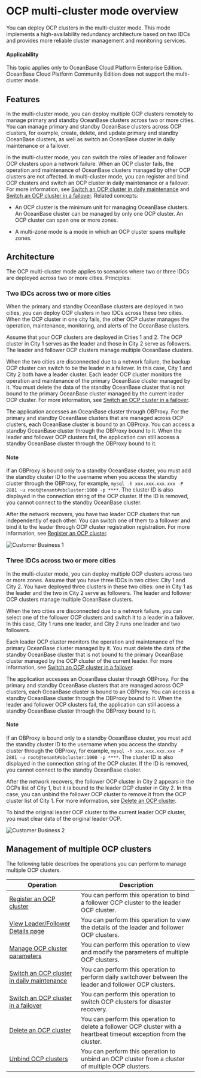 # OCP multi-cluster mode overview

You can deploy OCP clusters in the multi-cluster mode. This mode implements a high-availability redundancy architecture based on two IDCs and provides more reliable cluster management and monitoring services.

<main id="notice" type='notice'>
<h4>Applicability</h4>
<p>This topic applies only to OceanBase Cloud Platform Enterprise Edition. OceanBase Cloud Platform Community Edition does not support the multi-cluster mode. </p>
</main>

## Features

In the multi-cluster mode, you can deploy multiple OCP clusters remotely to manage primary and standby OceanBase clusters across two or more cities. You can manage primary and standby OceanBase clusters across OCP clusters, for example, create, delete, and update primary and standby OceanBase clusters, as well as switch an OceanBase cluster in daily maintenance or a failover.

In the multi-cluster mode, you can switch the roles of leader and follower OCP clusters upon a network failure. When an OCP cluster fails, the operation and maintenance of OceanBase clusters managed by other OCP clusters are not affected. In multi-cluster mode, you can register and bind OCP clusters and switch an OCP cluster in daily maintenance or a failover. For more information, see [Switch an OCP cluster in daily maintenance](500.switch-an-ocp-cluster-in-daily-maintenance.md) and [Switch an OCP cluster in a failover](600.switch-an-ocp-cluster-in-a-failover.md). Related concepts:

* An OCP cluster is the minimum unit for managing OceanBase clusters. An OceanBase cluster can be managed by only one OCP cluster. An OCP cluster can span one or more zones.

* A multi-zone mode is a mode in which an OCP cluster spans multiple zones.

## Architecture

The OCP multi-cluster mode applies to scenarios where two or three IDCs are deployed across two or more cities. Principles:

### Two IDCs across two or more cities

When the primary and standby OceanBase clusters are deployed in two cities, you can deploy OCP clusters in two IDCs across these two cities. When the OCP cluster in one city fails, the other OCP cluster manages the operation, maintenance, monitoring, and alerts of the OceanBase clusters.

Assume that your OCP clusters are deployed in Cities 1 and 2. The OCP cluster in City 1 serves as the leader and those in City 2 serve as followers. The leader and follower OCP clusters manage multiple OceanBase clusters.

When the two cities are disconnected due to a network failure, the backup OCP cluster can switch to be the leader in a failover. In this case, City 1 and City 2 both have a leader cluster. Each leader OCP cluster monitors the operation and maintenance of the primary OceanBase cluster managed by it. You must delete the data of the standby OceanBase cluster that is not bound to the primary OceanBase cluster managed by the current leader OCP cluster. For more information, see [Switch an OCP cluster in a failover](600.switch-an-ocp-cluster-in-a-failover.md).

The application accesses an OceanBase cluster through OBProxy. For the primary and standby OceanBase clusters that are managed across OCP clusters, each OceanBase cluster is bound to an OBProxy. You can access a standby OceanBase cluster through the OBProxy bound to it. When the leader and follower OCP clusters fail, the application can still access a standby OceanBase cluster through the OBProxy bound to it.

  <main id="notice" type='explain'>
    <h4>Note</h4>
    <p>If an OBProxy is bound only to a standby OceanBase cluster, you must add the standby cluster ID to the username when you access the standby cluster through the OBProxy, for example, <code>mysql -h xxx.xxx.xxx.xxx -P 2881 -u root@tenant#obcluster:1000 -p ****</code>. The cluster ID is also displayed in the connection string of the OCP cluster. If the ID is removed, you cannot connect to the standby OceanBase cluster.</p>
  </main>

After the network recovers, you have two leader OCP clusters that run independently of each other. You can switch one of them to a follower and bind it to the leader through OCP cluster registration registration. For more information, see [Register an OCP cluster](200.register-an-ocp-cluster.md).

![Customer Business 1](https://help-static-aliyun-doc.aliyuncs.com/assets/img/en-US/7104805461/p403679.png)

### Three IDCs across two or more cities

In the multi-cluster mode, you can deploy multiple OCP clusters across two or more zones. Assume that you have three IDCs in two cities: City 1 and City 2. You have deployed three clusters in these two cities: one in City 1 as the leader and the two in City 2 serve as followers. The leader and follower OCP clusters manage multiple OceanBase clusters.

When the two cities are disconnected due to a network failure, you can select one of the follower OCP clusters and switch it to a leader in a failover. In this case, City 1 runs one leader, and City 2 runs one leader and two followers.

Each leader OCP cluster monitors the operation and maintenance of the primary OceanBase cluster managed by it. You must delete the data of the standby OceanBase cluster that is not bound to the primary OceanBase cluster managed by the OCP cluster of the current leader. For more information, see [Switch an OCP cluster in a failover](600.switch-an-ocp-cluster-in-a-failover.md).

The application accesses an OceanBase cluster through OBProxy. For the primary and standby OceanBase clusters that are managed across OCP clusters, each OceanBase cluster is bound to an OBProxy. You can access a standby OceanBase cluster through the OBProxy bound to it. When the leader and follower OCP clusters fail, the application can still access a standby OceanBase cluster through the OBProxy bound to it.

  <main id="notice" type='explain'>
    <h4>Note</h4>
    <p>If an OBProxy is bound only to a standby OceanBase cluster, you must add the standby cluster ID to the username when you access the standby cluster through the OBProxy, for example, <code>mysql -h xxx.xxx.xxx.xxx -P 2881 -u root@tenant#obcluster:1000 -p ****</code>. The cluster ID is also displayed in the connection string of the OCP cluster. If the ID is removed, you cannot connect to the standby OceanBase cluster.</p>
  </main>

After the network recovers, the follower OCP cluster in City 2 appears in the OCPs list of City 1, but it is bound to the leader OCP cluster in City 2. In this case, you can unbind the follower OCP cluster to remove it from the OCP cluster list of City 1. For more information, see [Delete an OCP cluster](700.delete-an-ocp-cluster.md).

To bind the original leader OCP cluster to the current leader OCP cluster, you must clear data of the original leader OCP.

![Customer Business 2](https://help-static-aliyun-doc.aliyuncs.com/assets/img/en-US/7104805461/p403680.png)

## Management of multiple OCP clusters

The following table describes the operations you can perform to manage multiple OCP clusters.

|                                         Operation                                         |                                                     Description                                                      |
|-------------------------------------------------------------------------------------------|----------------------------------------------------------------------------------------------------------------------|
| [Register an OCP cluster](200.register-an-ocp-cluster.md)                    | You can perform this operation to bind a follower OCP cluster to the leader OCP cluster.                             |
| [View Leader/Follower Details page](300.overview-of-multiple-clusters.md)          | You can perform this operation to view the details of the leader and follower OCP clusters.                          |
| [Manage OCP cluster parameters](400.manage-ocp-cluster-parameters.md)              | You can perform this operation to view and modify the parameters of multiple OCP clusters.                           |
| [Switch an OCP cluster in daily maintenance](500.switch-an-ocp-cluster-in-daily-maintenance.md) | You can perform this operation to perform daily switchover between the leader and follower OCP clusters.             |
| [Switch an OCP cluster in a failover](600.switch-an-ocp-cluster-in-a-failover.md)        | You can perform this operation to switch OCP clusters for disaster recovery.                                         |
| [Delete an OCP cluster](700.delete-an-ocp-cluster.md)                      | You can perform this operation to delete a follower OCP cluster with a heartbeat timeout exception from the cluster. |
| [Unbind OCP clusters](800.remove-an-ocp-cluster.md)                        | You can perform this operation to unbind an OCP cluster from a cluster of multiple OCP clusters.                     |
